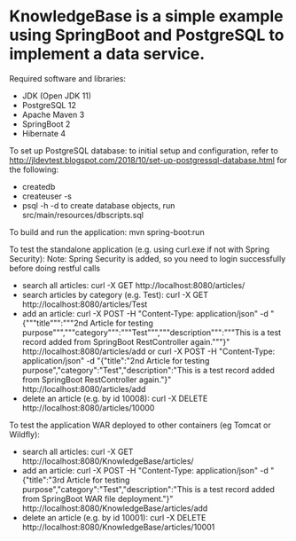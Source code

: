 # KnowledgeBase is a simple example using SpringBoot and PostgreSQL to implement a data service.
Required software and libraries:
  - JDK (Open JDK 11)
  - PostgreSQL 12
  - Apache Maven 3
  - SpringBoot 2
  - Hibernate 4

To set up PostgreSQL database:
  to initial setup and configuration, refer to http://jldevtest.blogspot.com/2018/10/set-up-postgressql-database.html for the following:
  - createdb <database name>
  - createuser -s <user name>
  - psql -h <server name> -d <database name>
  to create database objects, run src/main/resources/dbscripts.sql
  
To build and run the application:
  mvn spring-boot:run

To test the standalone application (e.g. using curl.exe if not with Spring Security): Note: Spring Security is added, so you need to login successfully before doing restful calls
  - search all articles: curl -X GET http://localhost:8080/articles/
  - search articles by category (e.g. Test): curl -X GET http://localhost:8080/articles/Test
  - add an article: curl -X POST -H "Content-Type: application/json" -d "{"""title""":"""2nd Article for testing purpose""","""category""":"""Test""","""description""":"""This is a test record added from SpringBoot RestController again."""}" http://localhost:8080/articles/add
    or curl -X POST -H "Content-Type: application/json" -d "{\"title\":\"2nd Article for testing purpose\",\"category\":\"Test\",\"description\":\"This is a test record added from SpringBoot RestController again.\"}" http://localhost:8080/articles/add
  - delete an article (e.g. by id 10008): curl -X DELETE http://localhost:8080/articles/10000

To test the application WAR deployed to other containers (eg Tomcat or Wildfly):
  - search all articles: curl -X GET http://localhost:8080/KnowledgeBase/articles/
  - add an article: curl -X POST -H "Content-Type: application/json" -d "{\"title\":\"3rd Article for testing purpose\",\"category\":\"Test\",\"description\":\"This is a test record added from SpringBoot WAR file deployment.\"}" http://localhost:8080/KnowledgeBase/articles/add
  - delete an article (e.g. by id 10001): curl -X DELETE http://localhost:8080/KnowledgeBase/articles/10001
    
